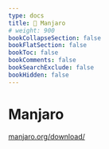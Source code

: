 ```yaml
---
type: docs
title: 🔷 Manjaro
# weight: 900
bookCollapseSection: false
bookFlatSection: false
bookToc: false
bookComments: false
bookSearchExclude: false
bookHidden: false
---
```


# Manjaro

[manjaro.org/download/](https://manjaro.org/download/?nt)
